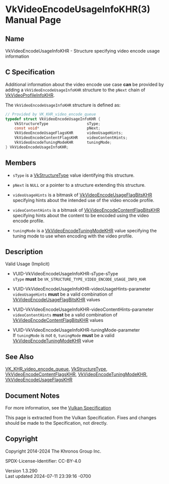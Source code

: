 # VkVideoEncodeUsageInfoKHR(3) Manual Page

## Name

VkVideoEncodeUsageInfoKHR - Structure specifying video encode usage
information



## <a href="#_c_specification" class="anchor"></a>C Specification

Additional information about the video encode use case **can** be
provided by adding a `VkVideoEncodeUsageInfoKHR` structure to the
`pNext` chain of [VkVideoProfileInfoKHR](https://registry.khronos.org/vulkan/specs/1.3-extensions/man/html/VkVideoProfileInfoKHR.html).

The `VkVideoEncodeUsageInfoKHR` structure is defined as:

``` c
// Provided by VK_KHR_video_encode_queue
typedef struct VkVideoEncodeUsageInfoKHR {
    VkStructureType                 sType;
    const void*                     pNext;
    VkVideoEncodeUsageFlagsKHR      videoUsageHints;
    VkVideoEncodeContentFlagsKHR    videoContentHints;
    VkVideoEncodeTuningModeKHR      tuningMode;
} VkVideoEncodeUsageInfoKHR;
```

## <a href="#_members" class="anchor"></a>Members

- `sType` is a [VkStructureType](https://registry.khronos.org/vulkan/specs/1.3-extensions/man/html/VkStructureType.html) value identifying
  this structure.

- `pNext` is `NULL` or a pointer to a structure extending this
  structure.

- `videoUsageHints` is a bitmask of
  [VkVideoEncodeUsageFlagBitsKHR](https://registry.khronos.org/vulkan/specs/1.3-extensions/man/html/VkVideoEncodeUsageFlagBitsKHR.html)
  specifying hints about the intended use of the video encode profile.

- `videoContentHints` is a bitmask of
  [VkVideoEncodeContentFlagBitsKHR](https://registry.khronos.org/vulkan/specs/1.3-extensions/man/html/VkVideoEncodeContentFlagBitsKHR.html)
  specifying hints about the content to be encoded using the video
  encode profile.

- `tuningMode` is a
  [VkVideoEncodeTuningModeKHR](https://registry.khronos.org/vulkan/specs/1.3-extensions/man/html/VkVideoEncodeTuningModeKHR.html) value
  specifying the tuning mode to use when encoding with the video
  profile.

## <a href="#_description" class="anchor"></a>Description

Valid Usage (Implicit)

- <a href="#VUID-VkVideoEncodeUsageInfoKHR-sType-sType"
  id="VUID-VkVideoEncodeUsageInfoKHR-sType-sType"></a>
  VUID-VkVideoEncodeUsageInfoKHR-sType-sType  
  `sType` **must** be `VK_STRUCTURE_TYPE_VIDEO_ENCODE_USAGE_INFO_KHR`

- <a href="#VUID-VkVideoEncodeUsageInfoKHR-videoUsageHints-parameter"
  id="VUID-VkVideoEncodeUsageInfoKHR-videoUsageHints-parameter"></a>
  VUID-VkVideoEncodeUsageInfoKHR-videoUsageHints-parameter  
  `videoUsageHints` **must** be a valid combination of
  [VkVideoEncodeUsageFlagBitsKHR](https://registry.khronos.org/vulkan/specs/1.3-extensions/man/html/VkVideoEncodeUsageFlagBitsKHR.html)
  values

- <a href="#VUID-VkVideoEncodeUsageInfoKHR-videoContentHints-parameter"
  id="VUID-VkVideoEncodeUsageInfoKHR-videoContentHints-parameter"></a>
  VUID-VkVideoEncodeUsageInfoKHR-videoContentHints-parameter  
  `videoContentHints` **must** be a valid combination of
  [VkVideoEncodeContentFlagBitsKHR](https://registry.khronos.org/vulkan/specs/1.3-extensions/man/html/VkVideoEncodeContentFlagBitsKHR.html)
  values

- <a href="#VUID-VkVideoEncodeUsageInfoKHR-tuningMode-parameter"
  id="VUID-VkVideoEncodeUsageInfoKHR-tuningMode-parameter"></a>
  VUID-VkVideoEncodeUsageInfoKHR-tuningMode-parameter  
  If `tuningMode` is not `0`, `tuningMode` **must** be a valid
  [VkVideoEncodeTuningModeKHR](https://registry.khronos.org/vulkan/specs/1.3-extensions/man/html/VkVideoEncodeTuningModeKHR.html) value

## <a href="#_see_also" class="anchor"></a>See Also

[VK_KHR_video_encode_queue](https://registry.khronos.org/vulkan/specs/1.3-extensions/man/html/VK_KHR_video_encode_queue.html),
[VkStructureType](https://registry.khronos.org/vulkan/specs/1.3-extensions/man/html/VkStructureType.html),
[VkVideoEncodeContentFlagsKHR](https://registry.khronos.org/vulkan/specs/1.3-extensions/man/html/VkVideoEncodeContentFlagsKHR.html),
[VkVideoEncodeTuningModeKHR](https://registry.khronos.org/vulkan/specs/1.3-extensions/man/html/VkVideoEncodeTuningModeKHR.html),
[VkVideoEncodeUsageFlagsKHR](https://registry.khronos.org/vulkan/specs/1.3-extensions/man/html/VkVideoEncodeUsageFlagsKHR.html)

## <a href="#_document_notes" class="anchor"></a>Document Notes

For more information, see the <a
href="https://registry.khronos.org/vulkan/specs/1.3-extensions/html/vkspec.html#VkVideoEncodeUsageInfoKHR"
target="_blank" rel="noopener">Vulkan Specification</a>

This page is extracted from the Vulkan Specification. Fixes and changes
should be made to the Specification, not directly.

## <a href="#_copyright" class="anchor"></a>Copyright

Copyright 2014-2024 The Khronos Group Inc.

SPDX-License-Identifier: CC-BY-4.0

Version 1.3.290  
Last updated 2024-07-11 23:39:16 -0700
